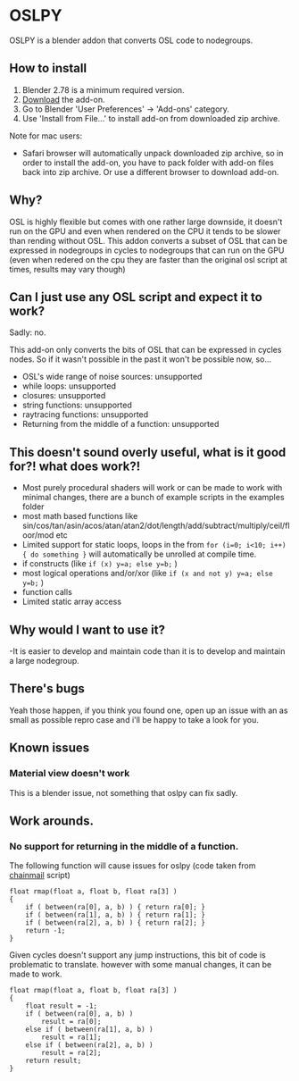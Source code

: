 # OSLPY

OSLPY is a blender addon that converts OSL code to nodegroups.

How to install
--------------------------

1. Blender 2.78 is a minimum required version.
2. [Download][addon] the add-on.
3. Go to Blender 'User Preferences' -> 'Add-ons' category.
4. Use 'Install from File...' to install add-on from downloaded zip archive.

Note for mac users:

* Safari browser will automatically unpack downloaded zip archive, so in order to install the add-on, you have to pack folder with add-on files back into zip archive. Or use a different browser to download add-on.

## Why?

OSL is highly flexible but comes with one rather large downside, it doesn't run on the GPU and even when rendered on the CPU it tends to be slower than rending without OSL. This addon converts a subset of OSL that can be expressed in nodegroups in cycles to nodegroups that can run on the GPU (even when redered on the cpu they are faster than the original osl script at times, results may vary though)

## Can I just use any OSL script and expect it to work?

Sadly: no. 

This add-on only converts the bits of OSL that can be expressed in cycles nodes. So if it wasn't possible in the past it won't be possible now, so...

- OSL's wide range of noise sources: unsupported
- while loops: unsupported
- closures: unsupported
- string functions: unsupported
- raytracing functions: unsupported
- Returning from the middle of a function: unsupported

## This doesn't sound overly useful, what is it good for?! what does work?!

- Most purely procedural shaders will work or can be made to work with minimal changes, there are a bunch of example scripts in the examples folder
- most math based functions like sin/cos/tan/asin/acos/atan/atan2/dot/length/add/subtract/multiply/ceil/floor/mod etc
- Limited support for static loops, loops in the from ```for (i=0; i<10; i++) { do something }``` will automatically be unrolled at compile time. 
- if constructs (like ```if (x) y=a; else y=b;``` )
- most logical operations and/or/xor (like ```if (x and not y) y=a; else y=b;``` )
- function calls
- Limited static array access

## Why would I want to use it?

-It is easier to develop and maintain code than it is to develop and maintain a large nodegroup.

## There's bugs
Yeah those happen, if you think you found one, open up an issue with an as small as possible repro case and i'll be happy to take a look for you.

## Known issues

### Material view doesn't work
This is a blender issue, not something that oslpy can fix sadly. 
 
## Work arounds.

### No support for returning in the middle of a function.

The following function will cause issues for oslpy (code taken from [chainmail] script)

```
float rmap(float a, float b, float ra[3] )
{
    if ( between(ra[0], a, b) ) { return ra[0]; }
    if ( between(ra[1], a, b) ) { return ra[1]; }
    if ( between(ra[2], a, b) ) { return ra[2]; }
    return -1;
}
```
Given cycles doesn't support any jump instructions, this bit of code is problematic to translate. however with some manual changes, it can be made to work.

```
float rmap(float a, float b, float ra[3] )
{
    float result = -1;
    if ( between(ra[0], a, b) )
        result = ra[0]; 
    else if ( between(ra[1], a, b) ) 
        result = ra[1];
    else if ( between(ra[2], a, b) )
        result = ra[2]; 
    return result;
}
```


[chainmail]: https://github.com/sambler/osl-shaders/blob/master/patterns/MAChainmail/MAChainmail.osl
[addon]: https://github.com/LazyDodo/oslpy/archive/master.zip

